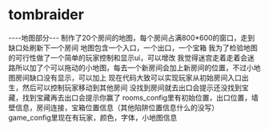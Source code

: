 # tombraider
----地图部分---
制作了20个房间的地图，每个房间占满800*600的窗口，走到缺口处刷新下一个房间
地图包含一个入口，一个出口，一个宝箱
我为了检验地图的可行性做了一个简单的玩家控制和显示ui，可以增改
我觉得迷宫走着走着会迷路所以加了个可以拖动的小地图，每去一个新房间会加上新房间的位置，不过小地图房间缺口没有显示，可以加上
现在代码大致可以实现玩家从初始房间入口出生，然后可以控制玩家移动到其他房间
没找到房间就去出口会提示还没找到宝藏，找到宝藏再去出口会提示你赢了
rooms_config里有初始位置，出口位置，墙壁信息，房间连接，宝箱位置信息（其他陷阱位置信息什么的没写）
game_config里现在有玩家，颜色，字体，小地图信息
